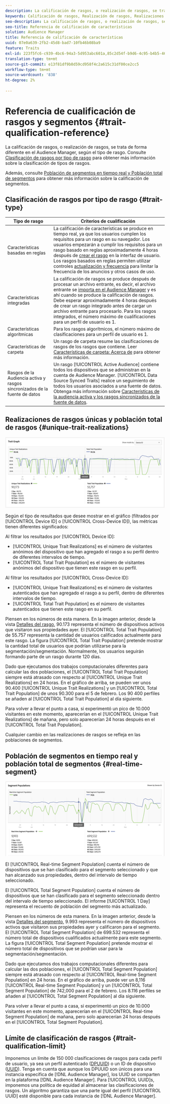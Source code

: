 ```yaml
---
description: La calificación de rasgos, o realización de rasgos, se trata de forma diferente en el Audience Manager, según el tipo de rasgo. Consulte la siguiente tabla para obtener información detallada sobre la calificación de características.
keywords: Calificación de rasgos, Realización de rasgos, Realizaciones de rasgos únicos, UTR, Población total de rasgos, TTP
seo-description: La calificación de rasgos, o realización de rasgos, se trata de forma diferente en el Audience Manager, según el tipo de rasgo. Consulte la siguiente tabla para obtener información detallada sobre la calificación de características.
seo-title: Referencia de calificación de características
solution: Audience Manager
title: Referencia de calificación de características
uuid: 07e0a639-2fb2-45d8-bad7-10fb46b08ba9
feature: Traits
exl-id: 223f5fc6-c939-4bc6-94a3-5d953abc601a,85c2d54f-b9d6-4c95-b4b5-466119effc2a,85c2d54f-b9d6-4c95-b4b5-466119effc2a,223f5fc6-c939-4bc6-94a3-5d953abc601a
translation-type: tm+mt
source-git-commit: e13f81df9b0d59cd958f4c2a615c31df00ce2cc5
workflow-type: tm+mt
source-wordcount: '838'
ht-degree: 2%

---
```


# Referencia de cualificación de rasgos y segmentos {#trait-qualification-reference}

La calificación de rasgos, o realización de rasgos, se trata de forma diferente en el Audience Manager, según el tipo de rasgo. Consulte [Clasificación de rasgos por tipo de rasgo](#trait-type) para obtener más información sobre la clasificación de tipos de rasgos.

Además, consulte [Población de segmentos en tiempo real y Población total de segmentos](#real-time-segment) para obtener más información sobre la calificación de segmentos.



## Clasificación de rasgos por tipo de rasgo {#trait-type}

| Tipo de rasgo | Criterios de cualificación |
|---|---|
| Características basadas en reglas | La calificación de características se produce en tiempo real, ya que los usuarios cumplen los requisitos para un rasgo en su navegador. Los usuarios empezarán a cumplir los requisitos para un rasgo basado en reglas aproximadamente 4 horas después de [crear el rasgo](create-onboarded-rule-based-traits.md#create-rules-based-or-onboarded-traits) en la interfaz de usuario. Los rasgos basados en reglas permiten utilizar controles [actualización y frecuencia](../segments/recency-and-frequency.md) para limitar la frecuencia de los anuncios y otros casos de uso. |
| Características integradas | La calificación de rasgos se produce después de procesar un archivo entrante, es decir, el archivo entrante se [importa en el Audience Manager](../../faq/faq-inbound-data-ingestion.md) y es ahí cuando se produce la calificación de rasgos. Debe esperar aproximadamente 4 horas después de crear un rasgo integrado antes de cargar un archivo entrante para procesarlo. Para los rasgos integrados, el número máximo de cualificaciones para un perfil de usuario es 1. |
| Características algorítmicas | Para los rasgos algorítmicos, el número máximo de clasificaciones para un perfil de usuario es 1. |
| Características de carpeta | Un rasgo de carpeta resume las clasificaciones de rasgos de los rasgos que contiene. Leer [Características de carpeta: Acerca de](about-folder-traits.md) para obtener más información. |
| Rasgos de la Audiencia activa y rasgos sincronizados de la fuente de datos | Un rasgo [!UICONTROL Active Audience] contiene todos los dispositivos que se administran en la cuenta de Audience Manager. [!UICONTROL Data Source Synced Traits] realice un seguimiento de todos los usuarios asociados a una fuente de datos. Obtenga más información sobre [Características de la audiencia activa y los rasgos sincronizados de la fuente de datos](client-activity-synced-audience-traits.md). |

## Realizaciones de rasgos únicas y población total de rasgos {#unique-trait-realizations}

![realización de rasgos únicos](assets/trait-graph.png)

Según el tipo de resultados que desee mostrar en el gráfico (filtrados por [!UICONTROL Device ID] o [!UICONTROL Cross-Device ID]), las métricas tienen diferentes significados:

Al filtrar los resultados por [!UICONTROL Device ID]:

* [!UICONTROL Unique Trait Realizations] es el número de visitantes anónimos del dispositivo que han agregado el rasgo a su perfil dentro de diferentes intervalos de tiempo.
* [!UICONTROL Total Trait Population] es el número de visitantes anónimos del dispositivo que tienen este rasgo en su perfil.

Al filtrar los resultados por [!UICONTROL Cross-Device ID]:

* [!UICONTROL Unique Trait Realizations] es el número de visitantes autenticados que han agregado el rasgo a su perfil, dentro de diferentes intervalos de tiempo.
* [!UICONTROL Total Trait Population] es el número de visitantes autenticados que tienen este rasgo en su perfil.

Piensen en los números de esta manera. En la imagen anterior, desde la vista [Detalles del rasgo](../../features/traits/trait-details-page.md), 90.173 representa el número de dispositivos activos que visitaron sus propiedades ayer. El [!UICONTROL Total Trait Population] de 55.757 representa la cantidad de usuarios calificados actualmente para este rasgo. La figura [!UICONTROL Total Trait Population] pretende mostrar la cantidad total de usuarios que podrían utilizarse para la segmentación/segmentación. Normalmente, los usuarios seguirán formando parte de un rasgo durante 120 días.

Dado que ejecutamos dos trabajos computacionales diferentes para calcular las dos poblaciones, el [!UICONTROL Total Trait Population] siempre está atrasado con respecto al [!UICONTROL Unique Trait Realizations] en 24 horas. En el gráfico de arriba, se pueden ver unos 90.400 [!UICONTROL Unique Trait Realizations] y un [!UICONTROL Total Trait Population] de unos 90.300 para el 5 de febrero. Los 90 400 perfiles se añaden al [!UICONTROL Total Trait Population] al día siguiente.

Para volver a llevar el punto a casa, si experimentó un pico de 10.000 visitantes en este momento, aparecerían en el [!UICONTROL Unique Trait Realizations] de mañana, pero solo aparecerían 24 horas después en el [!UICONTROL Total Trait Population].

Cualquier cambio en las realizaciones de rasgos se refleja en las poblaciones de segmentos.

## Población de segmentos en tiempo real y población total de segmentos {#real-time-segment}

![realización de rasgos únicos](assets/segment-graph.png)

El [!UICONTROL Real-time Segment Population] cuenta el número de dispositivos que se han clasificado para el segmento seleccionado y que han alcanzado sus propiedades, dentro del intervalo de tiempo seleccionado.

El [!UICONTROL Total Segment Population] cuenta el número de dispositivos que se han clasificado para el segmento seleccionado dentro del intervalo de tiempo seleccionado. El informe [!UICONTROL 1 Day] representa el recuento de población del segmento más actualizado.

Piensen en los números de esta manera. En la imagen anterior, desde la vista [Detalles del segmento](../../features/segments/segment-summary-view.md), 9.993 representa el número de dispositivos activos que visitaron sus propiedades ayer y calificaron para el segmento. El [!UICONTROL Total Segment Population] de 699.532 representa el número total de dispositivos cualificados actualmente para este segmento. La figura [!UICONTROL Total Segment Population] pretende mostrar el número total de dispositivos que se podrían usar para la segmentación/segmentación.

Dado que ejecutamos dos trabajos computacionales diferentes para calcular las dos poblaciones, el [!UICONTROL Total Segment Population] siempre está atrasado con respecto al [!UICONTROL Real-time Segment Population] en 24 horas. En el gráfico de arriba, puede ver un 8,116 [!UICONTROL Real-time Segment Population] y un [!UICONTROL Total Segment Population] de 742,000 para el 2 de febrero. Los 8.116 perfiles se añaden al [!UICONTROL Total Segment Population] al día siguiente.

Para volver a llevar el punto a casa, si experimentó un pico de 10.000 visitantes en este momento, aparecerían en el [!UICONTROL Real-time Segment Population] de mañana, pero solo aparecerían 24 horas después en el [!UICONTROL Total Segment Population].

## Límite de clasificación de rasgos {#trait-qualification-limit}

Imponemos un límite de 150 000 clasificaciones de rasgos para cada perfil de usuario, ya sea un perfil autenticado ([DPUUID](../../reference/ids-in-aam.md)) o un ID de dispositivo ([UUID](../../reference/ids-in-aam.md)). Tenga en cuenta que aunque los DPUUID son únicos para una instancia específica de [!DNL Audience Manager], los UUID se comparten en la plataforma [!DNL Audience Manager]. Para [!UICONTROL UUID]s, imponemos una política de equidad al almacenar las clasificaciones de rasgos. Un algoritmo garantiza que una parte igual del perfil [!UICONTROL UUID] esté disponible para cada instancia de [!DNL Audience Manager].
